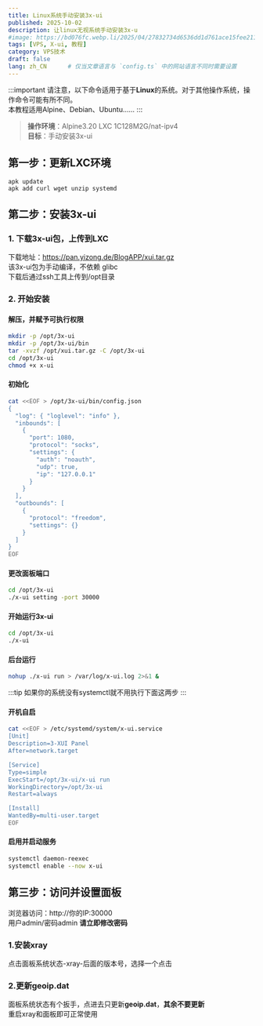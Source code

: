 ```yaml
---
title: Linux系统手动安装3x-ui
published: 2025-10-02
description: 让linux无视系统手动安装3x-u
#image: https://bd076fc.webp.li/2025/04/27832734d6536dd1d761ace15fee2118.jpg
tags: [VPS, X-ui, 教程]
category: VPS技术
draft: false
lang: zh_CN      # 仅当文章语言与 `config.ts` 中的网站语言不同时需要设置
---
```



:::important
请注意，以下命令适用于基于**Linux**的系统。对于其他操作系统，操作命令可能有所不同。
<br />本教程适用Alpine、Debian、Ubuntu......
:::


> **操作环境**：Alpine3.20 LXC 1C128M2G/nat-ipv4
> <br/>**目标**：手动安装3x-ui


## 第一步：更新LXC环境

```Alpine
apk update
apk add curl wget unzip systemd
```


## 第二步：安装3x-ui

### 1. 下载3x-ui包，上传到LXC

下载地址：https://pan.yizong.de/BlogAPP/xui.tar.gz
<br/>该3x-ui包为手动编译，不依赖 glibc
<br/>下载后通过ssh工具上传到/opt目录

### 2. 开始安装

#### 解压，并赋予可执行权限
```bash
mkdir -p /opt/3x-ui
mkdir -p /opt/3x-ui/bin
tar -xvzf /opt/xui.tar.gz -C /opt/3x-ui
cd /opt/3x-ui
chmod +x x-ui
```

#### 初始化
```bash
cat <<EOF > /opt/3x-ui/bin/config.json
{
  "log": { "loglevel": "info" },
  "inbounds": [
    {
      "port": 1080,
      "protocol": "socks",
      "settings": {
        "auth": "noauth",
        "udp": true,
        "ip": "127.0.0.1"
      }
    }
  ],
  "outbounds": [
    {
      "protocol": "freedom",
      "settings": {}
    }
  ]
}
EOF
```

#### 更改面板端口
```bash
cd /opt/3x-ui
./x-ui setting -port 30000
```

#### 开始运行3x-ui
```bash
cd /opt/3x-ui
./x-ui
```

#### 后台运行
```bash
nohup ./x-ui run > /var/log/x-ui.log 2>&1 &
```

:::tip
如果你的系统没有systemctl就不用执行下面这两步
:::

#### 开机自启
```bash
cat <<EOF > /etc/systemd/system/x-ui.service
[Unit]
Description=3-XUI Panel
After=network.target

[Service]
Type=simple
ExecStart=/opt/3x-ui/x-ui run
WorkingDirectory=/opt/3x-ui
Restart=always

[Install]
WantedBy=multi-user.target
EOF
```

#### 启用并启动服务
```bash
systemctl daemon-reexec
systemctl enable --now x-ui
```

## 第三步：访问并设置面板

浏览器访问：http://你的IP:30000
<br/>用户admin/密码admin
**请立即修改密码**

### 1.安装xray
点击面板系统状态-xray-后面的版本号，选择一个点击

### 2.更新geoip.dat
面板系统状态有个扳手，点进去只更新**geoip.dat**，**其余不要更新**
<br/>重启xray和面板即可正常使用